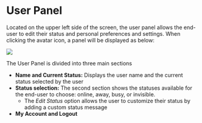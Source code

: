 # User Panel

Located on the upper left side of the screen, the user panel allows the end-user to edit their status and personal preferences and settings. When clicking the avatar icon, a panel will be displayed as below:

![](../../../.gitbook/assets/user\_panel\_1.png)

The User Panel is divided into three main sections

* **Name and Current Status:** Displays the user name and the current status selected by the user
* **Status selection:** The second section shows the statuses available for the end-user to choose: online, away, busy, or invisible.
  * The _Edit Status_ option allows the user to customize their status by adding a custom status message
* **My Account and Logout**
